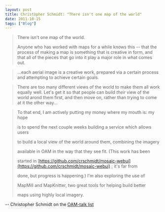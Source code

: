 ```yaml
---
layout: post
title: Christopher Schmidt: "There isn't one map of the world"
date: 2011-10-15
tags: ["Blog"]
---
```


> There isn't one map of the world.   
> 
> Anyone who has worked with maps for a while knows this -- that the process of making a map is something that is creative in form, and that all of the pieces that go into it play a major role in what comes out.

> ...each aerial image is a creative work, prepared via a certain process and attempting to achieve certain goals.

> There are too many different views of the world to make them all work equally well. Let's get it so that people can build *their* view of the world arond them first, and then move on, rather than trying to come at it the other way...

> To that end, I am actively putting my money where my mouth is: my hope> 
> is to spend the next couple weeks building a service which allows users> 
> to build a local view of the world around them, combining the imagery> 
> available in OAM in the way that they see fit. (This work has been> 
> started in [https://github.com/crschmidt/mosaic-webui](https://github.com/crschmidt/mosaic-webui) ; it's far from> 
> done, but progress is happening.) I'm also exploring the use of> 
> MapMill and MapKnitter, two great tools for helping build better> 
> maps using highly local imagery.

-- Christopher Schmidt on the [OAM-talk list](http://host134.hostmonster.com/pipermail/talk_openaerialmap.org/2011-October/000497.html)
